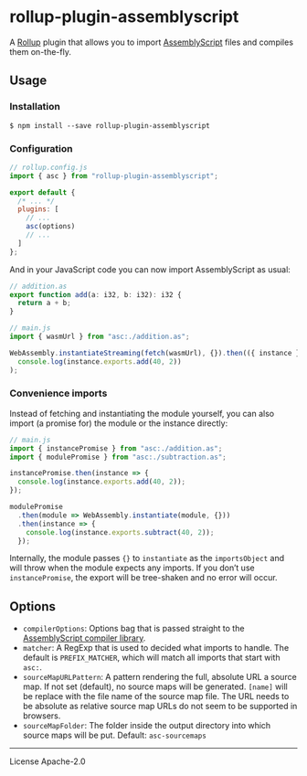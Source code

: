 # rollup-plugin-assemblyscript

A [Rollup] plugin that allows you to import [AssemblyScript] files and compiles them on-the-fly.

## Usage

### Installation

```
$ npm install --save rollup-plugin-assemblyscript
```

### Configuration

```js
// rollup.config.js
import { asc } from "rollup-plugin-assemblyscript";

export default {
  /* ... */
  plugins: [
    // ...
    asc(options)
    // ...
  ]
};
```

And in your JavaScript code you can now import AssemblyScript as usual:

```js
// addition.as
export function add(a: i32, b: i32): i32 {
  return a + b;
}
```

```js
// main.js
import { wasmUrl } from "asc:./addition.as";

WebAssembly.instantiateStreaming(fetch(wasmUrl), {}).then(({ instance }) =>
  console.log(instance.exports.add(40, 2))
);
```

### Convenience imports

Instead of fetching and instantiating the module yourself, you can also import (a promise for) the module or the instance directly:

```js
// main.js
import { instancePromise } from "asc:./addition.as";
import { modulePromise } from "asc:./subtraction.as";

instancePromise.then(instance => {
  console.log(instance.exports.add(40, 2));
});

modulePromise
  .then(module => WebAssembly.instantiate(module, {}))
  .then(instance => {
    console.log(instance.exports.subtract(40, 2));
  });
```

Internally, the module passes `{}` to `instantiate` as the `importsObject` and will throw when the module expects any imports. If you don’t use `instancePromise`, the export will be tree-shaken and no error will occur.

## Options

- `compilerOptions`: Options bag that is passed straight to the [AssemblyScript compiler library].
- `matcher`: A RegExp that is used to decided what imports to handle. The default is `PREFIX_MATCHER`, which will match all imports that start with `asc:`.
- `sourceMapURLPattern`: A pattern rendering the full, absolute URL a source map. If not set (default), no source maps will be generated. `[name]` will be replace with the file name of the source map file. The URL needs to be absolute as relative source map URLs do not seem to be supported in browsers.
- `sourceMapFolder`: The folder inside the output directory into which source maps will be put. Default: `asc-sourcemaps`

---

License Apache-2.0

[rollup]: https://rollupjs.org
[assemblyscript]: https://assemblyscript.org
[assemblyscript compiler library]: https://docs.assemblyscript.org/details/compiler#api
